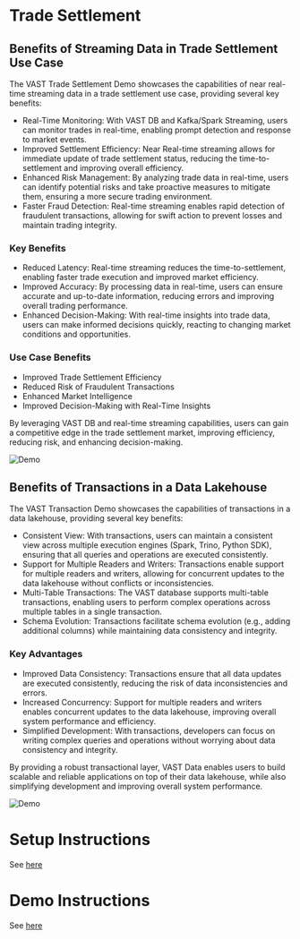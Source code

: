 # Trade Settlement

## Benefits of Streaming Data in Trade Settlement Use Case

The VAST Trade Settlement Demo showcases the capabilities of near real-time streaming data in a trade settlement use case, providing several key benefits:

- Real-Time Monitoring: With VAST DB and Kafka/Spark Streaming, users can monitor trades in real-time, enabling prompt detection and response to market events.
- Improved Settlement Efficiency: Near Real-time streaming allows for immediate update of trade settlement status, reducing the time-to-settlement and improving overall efficiency.
- Enhanced Risk Management: By analyzing trade data in real-time, users can identify potential risks and take proactive measures to mitigate them, ensuring a more secure trading environment.
- Faster Fraud Detection: Real-time streaming enables rapid detection of fraudulent transactions, allowing for swift action to prevent losses and maintain trading integrity.

### Key Benefits

- Reduced Latency: Real-time streaming reduces the time-to-settlement, enabling faster trade execution and improved market efficiency.
- Improved Accuracy: By processing data in real-time, users can ensure accurate and up-to-date information, reducing errors and improving overall trading performance.
- Enhanced Decision-Making: With real-time insights into trade data, users can make informed decisions quickly, reacting to changing market conditions and opportunities.

### Use Case Benefits

- Improved Trade Settlement Efficiency
- Reduced Risk of Fraudulent Transactions
- Enhanced Market Intelligence
- Improved Decision-Making with Real-Time Insights

By leveraging VAST DB and real-time streaming capabilities, users can gain a competitive edge in the trade settlement market, improving efficiency, reducing risk, and enhancing decision-making.

![Demo](https://media.githubusercontent.com/media/snowch/vast-docker-compose-examples/refs/heads/main/demos/fraud_detection/assets/VAST-Trading-Fraud-Demo2.gif)

## Benefits of Transactions in a Data Lakehouse

The VAST Transaction Demo showcases the capabilities of transactions in a data lakehouse, providing several key benefits:

 - Consistent View: With transactions, users can maintain a consistent view across multiple execution engines (Spark, Trino, Python SDK), ensuring that all queries and operations are executed consistently.
- Support for Multiple Readers and Writers: Transactions enable support for multiple readers and writers, allowing for concurrent updates to the data lakehouse without conflicts or inconsistencies.
- Multi-Table Transactions: The VAST database supports multi-table transactions, enabling users to perform complex operations across multiple tables in a single transaction.
- Schema Evolution: Transactions facilitate schema evolution (e.g., adding additional columns) while maintaining data consistency and integrity.

### Key Advantages

- Improved Data Consistency: Transactions ensure that all data updates are executed consistently, reducing the risk of data inconsistencies and errors.
- Increased Concurrency: Support for multiple readers and writers enables concurrent updates to the data lakehouse, improving overall system performance and efficiency.
- Simplified Development: With transactions, developers can focus on writing complex queries and operations without worrying about data consistency and integrity.

By providing a robust transactional layer, VAST Data enables users to build scalable and reliable applications on top of their data lakehouse, while also simplifying development and improving overall system performance.

![Demo](https://media.githubusercontent.com/media/snowch/vast-docker-compose-examples/refs/heads/main/demos/fraud_detection/assets/Transaction-Demo.gif)

# Setup Instructions

See [here](../SETUP_INSTRUCTIONS.md)

# Demo Instructions

See [here](../DEMONSTRATING.md)
